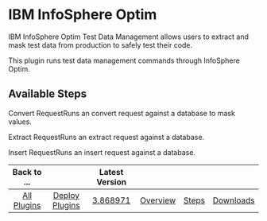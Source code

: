 
IBM InfoSphere Optim
====================


IBM InfoSphere Optim Test Data Management allows users to extract and mask test data from production to safely test their code.


This plugin runs test data management commands through InfoSphere Optim.



Available Steps
---------------


Convert RequestRuns an convert request against a database to mask values.


Extract RequestRuns an extract request against a database.


Insert RequestRuns an insert request against a database.





|Back to ...||Latest Version||||
| :---: | :---: | :---: | :---: | :---: | :---: |
|[All Plugins](../../index.md)|[Deploy Plugins](../README.md)|[3.868971](https://raw.githubusercontent.com/UrbanCode/IBM-UCD-PLUGINS/main/files/optim/optim-3.868971.zip)|[Overview](overview.md)|[Steps](steps.md)|[Downloads](downloads.md)|
